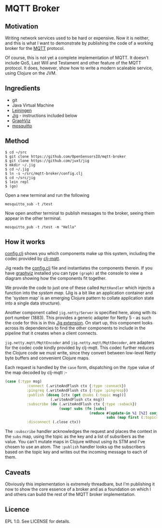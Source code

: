 # MQTT Broker

## Motivation

Writing network services used to be hard or expensive. Now it is
neither, and this is what I want to demonstrate by publishing the code
of a working broker for the [MQTT](http://mqtt.org) protocol.

Of course, this is not yet a complete implementation of MQTT. It doesn't
include QoS, Last Will and Testament and other feature of the MQTT
protocol. It does, however, show how to write a modern scaleable
service, using Clojure on the JVM.

## Ingredients

* git
* Java Virtual Machine
* [Leiningen](http://leiningen.org/)
* [Jig](https://github.com/juxt/jig) - instructions included below
* [GraphViz](http://www.graphviz.org/)
* [mosquitto](http://mosquitto.org/)

## Method

```
$ cd ~/src
$ git clone https://github.com/OpenSensorsIO/mqtt-broker
$ git clone https://github.com/juxt/jig
$ mkdir ~/.jig
$ cd ~/.jig
$ ln -s ~/src/mqtt-broker/config.clj
$ cd ~/src/jig
$ lein repl
$ (go)

```

Open a new terminal and run the following

```
mosquitto_sub -t /test
```

Now open another terminal to publish messages to the broker, seeing them
appear in the other terminal.

```
mosquitto_pub -t /test -m "Hello"
```

## How it works

[config.clj](config.clj) shows you which components make up this system,
including the codec provided by
[clj-mqtt](https://github.com/xively/clj-mqtt).

Jig reads the [config.clj](config.clj) file and instantiates the
components therein. If you have [graphviz]() installed you can type
`(graph)` at the console to view a diagram showing how the components
fit together.

We provide the code to just one of these called `MqttHandler` which injects a
function into the _system map_. (Jig is a bit like an application
container and the 'system map' is an emerging Clojure pattern to collate
application state into a single data structure).

Another component called `jig.netty/Server` is specified here, along
with its port number (1883). This provides a generic adapter for Netty
5 - as such the code for this is in this [Jig extension](). On start up,
this component looks across its dependencies to find the other
components to include in the pipeline that it creates when a client
connects.

`jig.netty.mqtt/MqttEncoder` and `jig.netty.mqtt/MqttDecoder`, are
adapters for the codec code kindly provided by clj-mqtt. This codec
further reduces the Clojure code we must write, since they convert
between low-level Netty byte buffers and convenient Clojure maps.

Each request is handled by  the `case` form, dispatching on the :type value of the map decoded by clj-mqtt :-

```clojure
(case (:type msg)
          :connect (.writeAndFlush ctx {:type :connack})
          :pingreq (.writeAndFlush ctx {:type :pingresp})
          :publish (doseq [ctx (get @subs (:topic msg))]
                     (.writeAndFlush ctx msg))
          :subscribe (do (.writeAndFlush ctx {:type :suback})
                         (swap! subs (fn [subs]
                                       (reduce #(update-in %1 [%2] conj ctx)
                                               subs (map first (:topics msg))))))
          :disconnect (.close ctx))
```

The `:subscribe` handler acknowledges the request and places the context
in the `subs` map, using the topic as the key and a list of subsribers
as the value. You can't mutate maps in Clojure without using its STM and
I've chosen to use an atom. The `:publish` handler looks up the
subscribers based on the topic key and writes out the incoming message
to each of them.

## Caveats

Obviously this implementation is extremely threadbare, but I'm
publishing it now to show the core essence of a broker and as a
foundation on which I and others can build the rest of the MQTT broker
implementation.

## Licence

EPL 1.0. See LICENSE for details.
